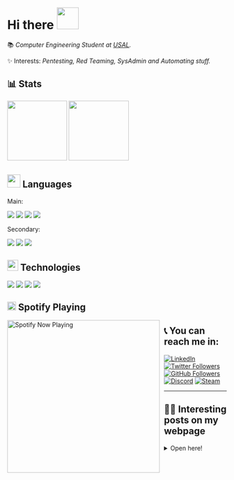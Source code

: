 # Hi there <img src="https://media.tenor.com/images/e18de738e02a96ebacd4127a2f07a1cc/tenor.gif" width="50">

📚 *Computer Engineering Student at [USAL](https://usal.es/).*

✨ Interests: *Pentesting, Red Teaming, SysAdmin and Automating stuff.*

## 📊 Stats

<img height="137.3px" src="https://github-readme-stats.vercel.app/api?username=n0nuser&hide_title=true&hide_border=true&show_icons=true&include_all_commits=true&count_private=true&line_height=21&bg_color=30,e96443,904e95&title_color=fff&text_color=fff"/> <img height="137.3px" src="https://github-readme-stats.vercel.app/api/top-langs/?username=n0nuser&hide_title=true&hide_border=true&layout=compact&langs_count=6&exclude_repo=n0nuser.github.io&hide=Makefile&bg_color=10,904e95,e96443&title_color=fff&text_color=fff"/>

## <img src="https://media.giphy.com/media/WUlplcMpOCEmTGBtBW/giphy.gif" width="30"> Languages

Main:

[![](https://img.shields.io/badge/C-000000?style=for-the-badge&logo=c&logoColor=white&color=000000)](https://github.com/n0nuser?tab=repositories&q=&type=&language=c)
[![](https://img.shields.io/badge/Python-000000?style=for-the-badge&logo=python&logoColor=white&color=000000)](https://github.com/n0nuser?tab=repositories&q=&type=&language=python)
[![](https://img.shields.io/badge/Bash-000000?style=for-the-badge&logo=gnu-bash&logoColor=white&color=000000)](https://github.com/n0nuser?tab=repositories&q=&type=&language=shell)
![](https://img.shields.io/badge/Markdown-000000?style=for-the-badge&logo=markdown&logoColor=white&color=000000)

Secondary:

[![](https://img.shields.io/badge/Java-000000?style=for-the-badge&logo=java&logoColor=white&color=000000)](https://github.com/n0nuser?tab=repositories&q=&type=&language=java)
[![](https://img.shields.io/badge/C%23-000000?style=for-the-badge&logo=c%20sharp&logoColor=white&color=000000)](https://github.com/n0nuser?tab=repositories&q=&type=&language=c%23)
[![](https://img.shields.io/badge/Ada-000000?style=for-the-badge&logo=ada&logoColor=white&color=000000)](https://github.com/n0nuser?tab=repositories&q=&type=&language=ada)

## <img src="https://media.tenor.com/images/707c21db7365fce68ef9e059f5824626/tenor.gif" width="25"> Technologies

![](https://img.shields.io/badge/Hugo-000000?style=for-the-badge&logo=hugo&logoColor=white&color=000000)
![](https://img.shields.io/badge/Linux-000000?style=for-the-badge&logo=linux&logoColor=white&color=000000)
![](https://img.shields.io/badge/Github-000000?style=for-the-badge&logo=github&logoColor=white&color=000000)
![](https://img.shields.io/badge/Git-000000?style=for-the-badge&logo=git&logoColor=white&color=000000)

## <img src="https://www.flaticon.com/svg/static/icons/svg/174/174872.svg" width="20"/> Spotify Playing 

[<img src="https://now-playing-profile.n0nuser.vercel.app/now-playing" alt="Spotify Now Playing" width="350" style="float: left; margin-right: 10px;" />](https://open.spotify.com/user/orl1r6ro371sob7h4jvk06sse)

## 📞 You can reach me in:

[![LinkedIn](https://img.shields.io/badge/LinkedIn-0077B5?style=for-the-badge&logo=linkedin&logoColor=white&labelColor=000000&color=000000)](https://www.linkedin.com/in/nonuser/)
[![Twitter Followers](https://img.shields.io/twitter/follow/n0nuser_?style=for-the-badge&logo=twitter&label=Twitter&color=CDCDCD&labelColor=000000&logoColor=FFFFFF)](https://twitter.com/n0nuser_)
[![GitHub Followers](https://img.shields.io/github/followers/n0nuser?style=for-the-badge&logo=github&label=Github&color=CDCDCD&labelColor=000000)](https://github.com/n0nuser)
[![Discord](https://img.shields.io/badge/Discord-000000?style=for-the-badge&logo=discord&logoColor=white&labelColor=000000&color=000000)](https://discordapp.com/users/494558292752728079)
[![Steam](https://img.shields.io/badge/Steam-000000?style=for-the-badge&logo=steam&logoColor=white&labelColor=000000&color=000000)](https://steamcommunity.com/id/pjgr234)

***

## 👨‍💻 Interesting posts on my webpage

<details>
<summary>Open here!</summary>

### General

- **[Pentesting Common Ports](https://nonuser.es/posts/pentest_cheatsheet/)**
- **[General Pentesting Procedures](https://nonuser.es/posts/pentest_cheatsheet/)**
- **[Google Dorks](https://nonuser.es/posts/dorks/)**
- **[How to download streaming videos](https://nonuser.es/posts/m3u8/)**

### Languages
- **[Shell](https://nonuser.es/posts/bash_cheatsheet/)**
- **[Markdown](https://nonuser.es/posts/markdown/)**

### Server Setup Guide
- **[SSH](https://nonuser.es/posts/ssh/)**

***

## Webpage Tags

- **[Cheatsheets](https://nonuser.es/tags/cheatsheet/)**
- **[CTF's Writeups](https://nonuser.es/tags/writeup/)**
- **[Guides](https://nonuser.es/tags/guide/)**
- **[Projects](https://nonuser.es/tags/projects/)**
- **[RFID](https://nonuser.es/tags/rfid/)**
</details>
